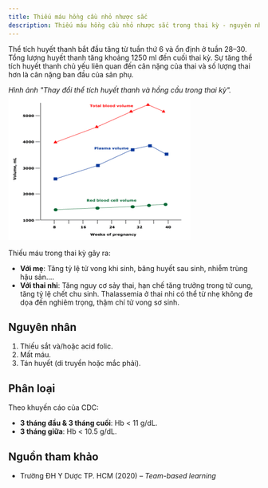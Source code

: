 ```yaml
---
title: Thiếu máu hồng cầu nhỏ nhược sắc
description: Thiếu máu hồng cầu nhỏ nhược sắc trong thai kỳ - nguyên nhân, phân loại và ảnh hưởng lên mẹ và thai nhi.
---
```


Thể tích huyết thanh bắt đầu tăng từ tuần thứ 6 và ổn định ở tuần 28–30. Tổng lượng huyết thanh tăng khoảng 1250 ml đến cuối thai kỳ. Sự tăng thể tích huyết thanh chủ yếu liên quan đến cân nặng của thai và số lượng thai hơn là cân nặng ban đầu của sản phụ.

_Hình ảnh "Thay đổi thể tích huyết thanh và hồng cầu trong thai kỳ"._
![Thay đổi thể tích huyết thanh và hồng cầu trong thai kỳ](./_images/thay-doi-the-tich-huyet-thanh-va-huyet-cau-trong-thai-ky.png)

Thiếu máu trong thai kỳ gây ra:

- **Với mẹ**: Tăng tỷ lệ tử vong khi sinh, băng huyết sau sinh, nhiễm trùng hậu sản....
- **Với thai nhi**: Tăng nguy cơ sảy thai, hạn chế tăng trưởng trong tử cung, tăng tỷ lệ chết chu sinh. Thalassemia ở thai nhi có thể từ nhẹ không đe dọa đến nghiêm trọng, thậm chí tử vong sơ sinh.

## Nguyên nhân

1. Thiếu sắt và/hoặc acid folic.
2. Mất máu.
3. Tán huyết (di truyền hoặc mắc phải).

## Phân loại

Theo khuyến cáo của CDC:

- **3 tháng đầu & 3 tháng cuối**: Hb < 11 g/dL.
- **3 tháng giữa**: Hb < 10.5 g/dL.

## Nguồn tham khảo

- Trường ĐH Y Dược TP. HCM (2020) – _Team-based learning_
